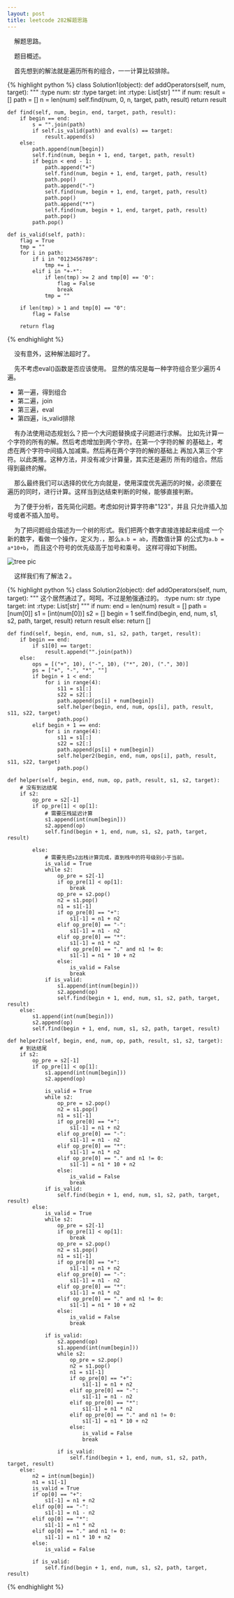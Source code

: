 ```yaml
---
layout: post
title: leetcode 282解题思路
---
```


&nbsp;&nbsp;&nbsp;&nbsp;解题思路。

&nbsp;&nbsp;&nbsp;&nbsp;题目概述。

&nbsp;&nbsp;&nbsp;&nbsp;首先想到的解法就是遍历所有的组合，一一计算比较排除。


{% highlight python %}
class Solution1(object):
    def addOperators(self, num, target):
        """
        :type num: str
        :type target: int
        :rtype: List[str]
        """
        if num:
            result = []
            path = []
            n = len(num)
            self.find(num, 0, n, target, path, result)
            return result

    def find(self, num, begin, end, target, path, result):
        if begin == end:
            s = "".join(path)
            if self.is_valid(path) and eval(s) == target:
                result.append(s)
        else:
            path.append(num[begin])
            self.find(num, begin + 1, end, target, path, result)
            if begin < end - 1:
                path.append("+")
                self.find(num, begin + 1, end, target, path, result)
                path.pop()
                path.append("-")
                self.find(num, begin + 1, end, target, path, result)
                path.pop()
                path.append("*")
                self.find(num, begin + 1, end, target, path, result)
                path.pop()
            path.pop()

    def is_valid(self, path):
        flag = True
        tmp = ""
        for i in path:
            if i in "0123456789":
                tmp += i
            elif i in "+-*":
                if len(tmp) >= 2 and tmp[0] == '0':
                    flag = False
                    break
                tmp = ""

        if len(tmp) > 1 and tmp[0] == "0":
            flag = False

        return flag
{% endhighlight %}

&nbsp;&nbsp;&nbsp;&nbsp;没有意外，这种解法超时了。

&nbsp;&nbsp;&nbsp;&nbsp;先不考虑eval()函数是否应该使用。
显然的情况是每一种字符组合至少遍历４遍。

-  第一遍，得到组合
-  第二遍，join
-  第三遍，eval
-  第四遍，is\_valid排除

&nbsp;&nbsp;&nbsp;&nbsp;有办法使用动态规划么？把一个大问题替换成子问题进行求解。
比如先计算一个字符的所有的解。然后考虑增加到两个字符。在第一个字符的解
的基础上，考虑在两个字符中间插入加减乘。然后再在两个字符的解的基础上
再加入第三个字符。以此类推。这种方法，并没有减少计算量，其实还是遍历
所有的组合。然后得到最终的解。

&nbsp;&nbsp;&nbsp;&nbsp;那么最终我们可以选择的优化方向就是，使用深度优先遍历的时候，必须要在
遍历的同时，进行计算。这样当到达结束判断的时候，能够直接判断。

&nbsp;&nbsp;&nbsp;&nbsp;为了便于分析，首先简化问题。考虑如何计算字符串"123"，并且
只允许插入加号或者不插入加号。

&nbsp;&nbsp;&nbsp;&nbsp;为了把问题组合描述为一个树的形式。我们把两个数字直接连接起来组成
一个新的数字，看做一个操作，定义为`.`，那么`a.b = ab`，而数值计算
的公式为`a.b = a*10+b`，
而且这个符号的优先级高于加号和乘号。
这样可得如下树图。

![tree pic]({{site.url}}/assets/tree.png)

&nbsp;&nbsp;&nbsp;&nbsp;这样我们有了解法２。


{% highlight python %}
class Solution2(object):
    def addOperators(self, num, target):
        """
        这个居然通过了。呵呵。不过是勉强通过的。
        :type num: str
        :type target: int
        :rtype: List[str]
        """
        if num:
            end = len(num)
            result = []
            path = [num[0]]
            s1 = [int(num[0])]
            s2 = []
            begin = 1
            self.find(begin, end, num, s1, s2, path, target, result)
            return result
        else:
            return []

    def find(self, begin, end, num, s1, s2, path, target, result):
        if begin == end:
            if s1[0] == target:
                result.append("".join(path))
        else:
            ops = [("+", 10), ("-", 10), ("*", 20), (".", 30)]
            ps = ["+", "-", "*", ""]
            if begin + 1 < end:
                for i in range(4):
                    s11 = s1[:]
                    s22 = s2[:]
                    path.append(ps[i] + num[begin])
                    self.helper(begin, end, num, ops[i], path, result, s11, s22, target)
                    path.pop()
            elif begin + 1 == end:
                for i in range(4):
                    s11 = s1[:]
                    s22 = s2[:]
                    path.append(ps[i] + num[begin])
                    self.helper2(begin, end, num, ops[i], path, result, s11, s22, target)
                    path.pop()

    def helper(self, begin, end, num, op, path, result, s1, s2, target):
        # 没有到达结尾
        if s2:
            op_pre = s2[-1]
            if op_pre[1] < op[1]:
                # 需要压栈延迟计算
                s1.append(int(num[begin]))
                s2.append(op)
                self.find(begin + 1, end, num, s1, s2, path, target, result)

            else:
                # 需要先把s2出栈计算完成，直到栈中的符号级别小于当前。
                is_valid = True
                while s2:
                    op_pre = s2[-1]
                    if op_pre[1] < op[1]:
                        break
                    op_pre = s2.pop()
                    n2 = s1.pop()
                    n1 = s1[-1]
                    if op_pre[0] == "+":
                        s1[-1] = n1 + n2
                    elif op_pre[0] == "-":
                        s1[-1] = n1 - n2
                    elif op_pre[0] == "*":
                        s1[-1] = n1 * n2
                    elif op_pre[0] == "." and n1 != 0:
                        s1[-1] = n1 * 10 + n2
                    else:
                        is_valid = False
                        break
                if is_valid:
                    s1.append(int(num[begin]))
                    s2.append(op)
                    self.find(begin + 1, end, num, s1, s2, path, target, result)
        else:
            s1.append(int(num[begin]))
            s2.append(op)
            self.find(begin + 1, end, num, s1, s2, path, target, result)

    def helper2(self, begin, end, num, op, path, result, s1, s2, target):
        # 到达结尾
        if s2:
            op_pre = s2[-1]
            if op_pre[1] < op[1]:
                s1.append(int(num[begin]))
                s2.append(op)

                is_valid = True
                while s2:
                    op_pre = s2.pop()
                    n2 = s1.pop()
                    n1 = s1[-1]
                    if op_pre[0] == "+":
                        s1[-1] = n1 + n2
                    elif op_pre[0] == "-":
                        s1[-1] = n1 - n2
                    elif op_pre[0] == "*":
                        s1[-1] = n1 * n2
                    elif op_pre[0] == "." and n1 != 0:
                        s1[-1] = n1 * 10 + n2
                    else:
                        is_valid = False
                        break
                if is_valid:
                    self.find(begin + 1, end, num, s1, s2, path, target, result)
            else:
                is_valid = True
                while s2:
                    op_pre = s2[-1]
                    if op_pre[1] < op[1]:
                        break
                    op_pre = s2.pop()
                    n2 = s1.pop()
                    n1 = s1[-1]
                    if op_pre[0] == "+":
                        s1[-1] = n1 + n2
                    elif op_pre[0] == "-":
                        s1[-1] = n1 - n2
                    elif op_pre[0] == "*":
                        s1[-1] = n1 * n2
                    elif op_pre[0] == "." and n1 != 0:
                        s1[-1] = n1 * 10 + n2
                    else:
                        is_valid = False
                        break

                if is_valid:
                    s2.append(op)
                    s1.append(int(num[begin]))
                    while s2:
                        op_pre = s2.pop()
                        n2 = s1.pop()
                        n1 = s1[-1]
                        if op_pre[0] == "+":
                            s1[-1] = n1 + n2
                        elif op_pre[0] == "-":
                            s1[-1] = n1 - n2
                        elif op_pre[0] == "*":
                            s1[-1] = n1 * n2
                        elif op_pre[0] == "." and n1 != 0:
                            s1[-1] = n1 * 10 + n2
                        else:
                            is_valid = False
                            break

                    if is_valid:
                        self.find(begin + 1, end, num, s1, s2, path, target, result)
        else:
            n2 = int(num[begin])
            n1 = s1[-1]
            is_valid = True
            if op[0] == "+":
                s1[-1] = n1 + n2
            elif op[0] == "-":
                s1[-1] = n1 - n2
            elif op[0] == "*":
                s1[-1] = n1 * n2
            elif op[0] == "." and n1 != 0:
                s1[-1] = n1 * 10 + n2
            else:
                is_valid = False

            if is_valid:
                self.find(begin + 1, end, num, s1, s2, path, target, result)
{% endhighlight %}
